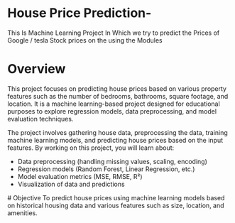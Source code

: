 # House Price Prediction-
This Is Machine Learning Project In Which we try to predict the Prices of Google / tesla  Stock prices on the using the Modules

# Overview

This project focuses on predicting house prices based on various property features such as the number of bedrooms, bathrooms, square footage, and location. It is a machine learning-based project designed for educational purposes to explore regression models, data preprocessing, and model evaluation techniques.

The project involves gathering house data, preprocessing the data, training machine learning models, and predicting house prices based on the input features. By working on this project, you will learn about:

<ul>
  <li>Data preprocessing (handling missing values, scaling, encoding)</li>
  <li>Regression models (Random Forest, Linear Regression, etc.)</li>
  <li>Model evaluation metrics (MSE, RMSE, R²)</li>
  <li>Visualization of data and predictions</li>
</ul>
# Objective
To predict house prices using machine learning models based on historical housing data and various features such as size, location, and amenities.







